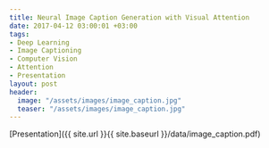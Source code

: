 ```yaml
---
title: Neural Image Caption Generation with Visual Attention
date: 2017-04-12 03:00:01 +03:00
tags:
- Deep Learning
- Image Captioning
- Computer Vision
- Attention
- Presentation
layout: post
header:
  image: "/assets/images/image_caption.jpg"
  teaser: "/assets/images/image_caption.jpg"
---
```


[Presentation]({{ site.url }}{{ site.baseurl }}/data/image_caption.pdf)
